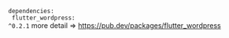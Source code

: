 <code>dependencies:</code><br/>
<code>  flutter_wordpress: ^0.2.1</code>
 more detail => https://pub.dev/packages/flutter_wordpress
